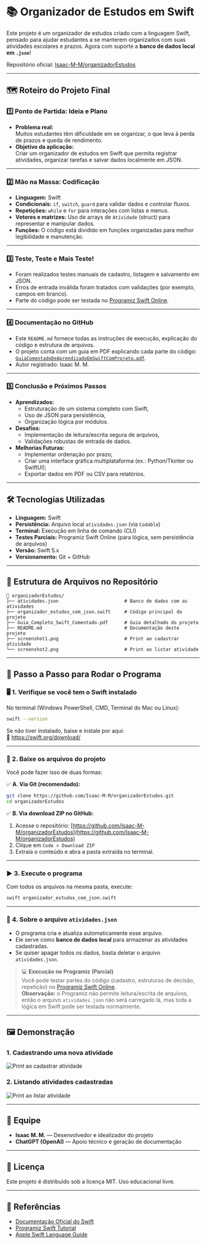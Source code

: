 
# 📚 Organizador de Estudos em Swift

Este projeto é um organizador de estudos criado com a linguagem Swift, pensado para ajudar estudantes a se manterem organizados com suas atividades escolares e prazos. Agora com suporte a **banco de dados local em `.json`**!

Repositório oficial: [Isaac-M-M/organizadorEstudos](https://github.com/Isaac-M-M/organizadorEstudos)

---

## 🗺️ Roteiro do Projeto Final

### 1️⃣ Ponto de Partida: Ideia e Plano

- **Problema real:**  
  Muitos estudantes têm dificuldade em se organizar, o que leva à perda de prazos e queda de rendimento.
- **Objetivo da aplicação:**  
  Criar um organizador de estudos em Swift que permita registrar atividades, organizar tarefas e salvar dados localmente em JSON.

---

### 2️⃣ Mão na Massa: Codificação

- **Linguagem:** Swift  
- **Condicionais:** `if`, `switch`, `guard` para validar dados e controlar fluxos.  
- **Repetições:** `while` e `for` para interações com listas e menus.  
- **Vetores e matrizes:** Uso de arrays de `Atividade` (struct) para representar e manipular dados.  
- **Funções:** O código está dividido em funções organizadas para melhor legibilidade e manutenção.

---

### 3️⃣ Teste, Teste e Mais Teste!

- Foram realizados testes manuais de cadastro, listagem e salvamento em JSON.  
- Erros de entrada inválida foram tratados com validações (por exemplo, campos em branco).  
- Parte do código pode ser testada no [Programiz Swift Online](https://www.programiz.com/swift-programming/online-compiler).

---

### 4️⃣ Documentação no GitHub

- Este `README.md` fornece todas as instruções de execução, explicação do código e estrutura de arquivos.  
- O projeto conta com um guia em PDF explicando cada parte do código: [`GuiaComentadoDeAprendizadoEmSwiftComProjeto.pdf`](./GuiaComentadoDeAprendizadoEmSwiftComProjeto.pdf).  
- Autor registrado: Isaac M. M.

---

### 5️⃣ Conclusão e Próximos Passos

- **Aprendizados:**  
  - Estruturação de um sistema completo com Swift,  
  - Uso de JSON para persistência,  
  - Organização lógica por módulos.
- **Desafios:**  
  - Implementação de leitura/escrita segura de arquivos,  
  - Validações robustas de entrada de dados.
- **Melhorias Futuras:**  
  - Implementar ordenação por prazo;  
  - Criar uma interface gráfica multiplataforma (ex.: Python/Tkinter ou SwiftUI);  
  - Exportar dados em PDF ou CSV para relatórios.

---

## 🛠️ Tecnologias Utilizadas

- **Linguagem:** Swift  
- **Persistência:** Arquivo local `atividades.json` (via `Codable`)  
- **Terminal:** Execução em linha de comando (CLI)  
- **Testes Parciais:** Programiz Swift Online (para lógica, sem persistência de arquivos)  
- **Versão:** Swift 5.x  
- **Versionamento:** Git + GitHub

---

## 🧾 Estrutura de Arquivos no Repositório

```
📁 organizadorEstudos/
├── atividades.json                        # Banco de dados com as atividades
├── organizador_estudos_com_json.swift     # Código principal do projeto
├── Guia_Completo_Swift_Comentado.pdf      # Guia detalhado do projeto
├── README.md                              # Documentação deste projeto
├── screenshot1.png                        # Print ao cadastrar atividade
└── screenshot2.png                        # Print ao listar atividade
```

---

## 🧭 Passo a Passo para Rodar o Programa

### 🖥️ 1. Verifique se você tem o Swift instalado

No terminal (Windows PowerShell, CMD, Terminal do Mac ou Linux):

```bash
swift --version
```

Se não tiver instalado, baixe e instale por aqui:  
🔗 https://swift.org/download/

---

### 📂 2. Baixe os arquivos do projeto

Você pode fazer isso de duas formas:

✅ **A. Via Git (recomendado):**

```bash
git clone https://github.com/Isaac-M-M/organizadorEstudos.git
cd organizadorEstudos
```

✅ **B. Via download ZIP no GitHub:**

1. Acesse o repositório: [https://github.com/Isaac-M-M/organizadorEstudos](https://github.com/Isaac-M-M/organizadorEstudos)  
2. Clique em `Code > Download ZIP`  
3. Extraia o conteúdo e abra a pasta extraída no terminal.

---

### ▶️ 3. Execute o programa

Com todos os arquivos na mesma pasta, execute:

```bash
swift organizador_estudos_com_json.swift
```

---

### 📁 4. Sobre o arquivo `atividades.json`

- O programa cria e atualiza automaticamente esse arquivo.  
- Ele serve como **banco de dados local** para armazenar as atividades cadastradas.  
- Se quiser apagar todos os dados, basta deletar o arquivo `atividades.json`.

> 💻 **Execução no Programiz (Parcial)**  
> Você pode testar partes do código (cadastro, estruturas de decisão, repetição) no [Programiz Swift Online](https://www.programiz.com/swift-programming/online-compiler).  
> **Observação:** o Programiz não permite leitura/escrita de arquivos, então o arquivo `atividades.json` não será carregado lá, mas toda a lógica em Swift pode ser testada normalmente.

---

## 🖼️ Demonstração

### 1. Cadastrando uma nova atividade

![Print ao cadastrar atividade](cadastroDeAtividade.png)

### 2. Listando atividades cadastradas

![Print ao listar atividade](ListandoAtividades.png)

---

## 👥 Equipe

- **Isaac M. M.** — Desenvolvedor e idealizador do projeto  
- **ChatGPT (OpenAI)** — Apoio técnico e geração de documentação

---

## 📄 Licença

Este projeto é distribuído sob a licença MIT. Uso educacional livre.

---

## 🔎 Referências

- [Documentação Oficial do Swift](https://swift.org/documentation/)  
- [Programiz Swift Tutorial](https://www.programiz.com/swift-programming)  
- [Apple Swift Language Guide](https://developer.apple.com/documentation/swift)  
